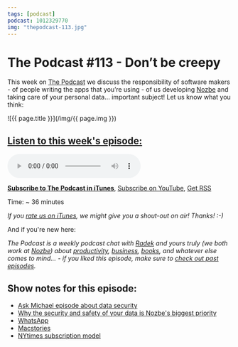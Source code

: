 ```yaml
---
tags: [podcast]
podcast: 1012329770
img: "thepodcast-113.jpg"
---
```


# The Podcast #113 - Don’t be creepy

This week on [The Podcast][p] we discuss the responsibility of software makers - of people writing the apps that you’re using - of us developing [Nozbe][n] and taking care of your personal data... important subject! Let us know what you think:

<!--More-->

![{{ page.title }}](/img/{{ page.img }})

## [Listen to this week's episode:][e]

<audio controls>
<source src="https://files.nozbe.com/podcast/113.mp3" type="audio/mpeg">
</audio>

**[Subscribe to The Podcast in iTunes][i]**, [Subscribe on YouTube][y], [Get RSS][rss]

Time: ~ 36 minutes

*If you [rate us on iTunes][i], we might give you a shout-out on air! Thanks! :-)*

And if you're new here:

*The Podcast is a weekly podcast chat with [Radek][r] and yours truly (we both work at [Nozbe][n]) about [productivity](/productivity), [business](/business), [books](/books), and whatever else comes to mind… - if you liked this episode, make sure to [check out past episodes](/podcast).*

## Show notes for this episode:

  * [Ask Michael episode about data security](https://nozbe.com/blog/ask-michael-9/)
  * [Why the security and safety of your data is Nozbe's biggest priority](https://nozbe.com/blog/safety/)
  * [WhatsApp](https://www.whatsapp.com/)
  * [Macstories](https://www.macstories.net/)
  * [NYtimes subscription model](https://www.nytimes.com/subscription/inyt/lp87JWF.html)

[y]: https://michael.gratis/thepodcastyt
[rss]: http://thepodcast.fm/episodes?format=RSS
[e]: http://thepodcast.fm/episodes/113

[p]: https://michael.gratis/thepodcastfm
[n]: https://nozbe.com/?a=mike
[r]: https://michael.gratis/radex
[i]: https://michael.gratis/thepodcast
[o]: https://michael.gratis/ipadonly


